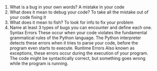 1. What is a bug in your own words?
A mistake in your code
2. What does it mean to debug your code?
To take all the mistake out of your code fixing it
3. What does it mean to fish?
To look for info to fix your problem
4. Name at least 3 types of bugs you can encounter and define each one.
Syntax Errors These occur when your code violates the fundamental grammatical rules of the Python language. The Python interpreter detects these errors when it tries to parse your code, before the program even starts to execute. Runtime Errors Also known as exceptions, these errors occur during the execution of your program. The code might be syntactically correct, but something goes wrong while the program is running.
